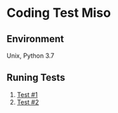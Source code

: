 # Coding Test Miso

## Environment
Unix, Python 3.7

## Runing Tests
1. [Test #1](https://github.com/uxcode/miso-coding-tests/tree/master/test_1)
1. [Test #2](https://github.com/uxcode/miso-coding-tests/tree/master/test_2)